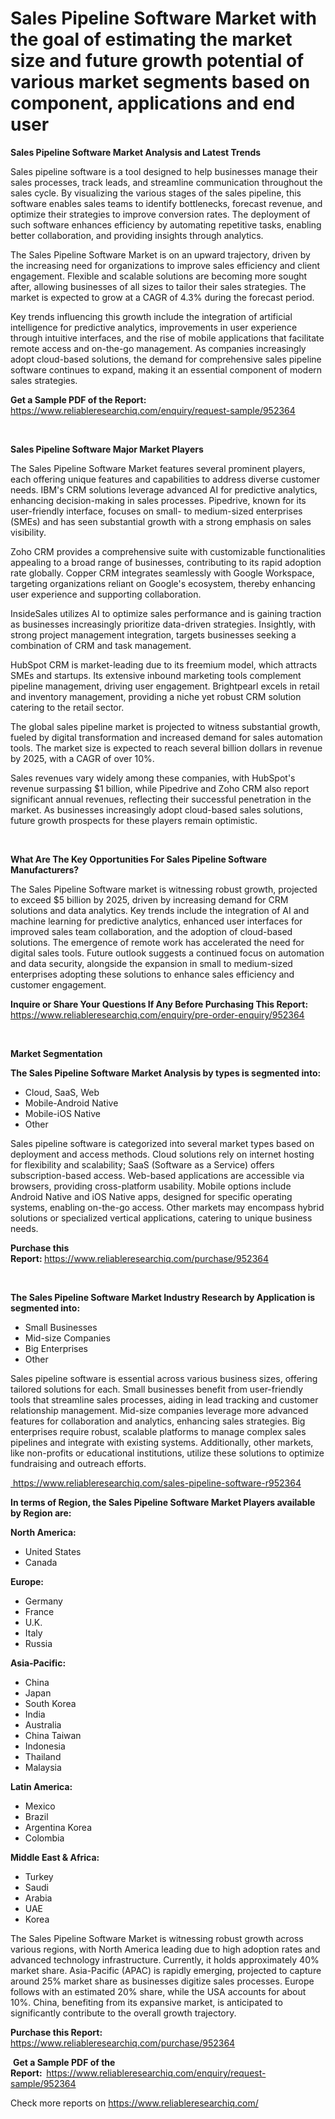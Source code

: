 <p><h1>Sales Pipeline Software Market with the goal of estimating the market size and future growth potential of various market segments based on component, applications and end user</h1></p><p><strong>Sales Pipeline Software Market Analysis and Latest Trends</strong></p>
<p><p>Sales pipeline software is a tool designed to help businesses manage their sales processes, track leads, and streamline communication throughout the sales cycle. By visualizing the various stages of the sales pipeline, this software enables sales teams to identify bottlenecks, forecast revenue, and optimize their strategies to improve conversion rates. The deployment of such software enhances efficiency by automating repetitive tasks, enabling better collaboration, and providing insights through analytics.</p><p>The Sales Pipeline Software Market is on an upward trajectory, driven by the increasing need for organizations to improve sales efficiency and client engagement. Flexible and scalable solutions are becoming more sought after, allowing businesses of all sizes to tailor their sales strategies. The market is expected to grow at a CAGR of 4.3% during the forecast period. </p><p>Key trends influencing this growth include the integration of artificial intelligence for predictive analytics, improvements in user experience through intuitive interfaces, and the rise of mobile applications that facilitate remote access and on-the-go management. As companies increasingly adopt cloud-based solutions, the demand for comprehensive sales pipeline software continues to expand, making it an essential component of modern sales strategies.</p></p>
<p><strong>Get a Sample PDF of the Report:&nbsp;</strong> <a href="https://www.reliableresearchiq.com/enquiry/request-sample/952364?utm_campaign=3007&utm_medium=2&utm_source=Github&utm_content=ia&utm_term=06032025&utm_id=sales-pipeline-software">https://www.reliableresearchiq.com/enquiry/request-sample/952364</a></p>
<p>&nbsp;</p>
<p><strong>Sales Pipeline Software Major Market Players</strong></p>
<p><p>The Sales Pipeline Software Market features several prominent players, each offering unique features and capabilities to address diverse customer needs. IBM's CRM solutions leverage advanced AI for predictive analytics, enhancing decision-making in sales processes. Pipedrive, known for its user-friendly interface, focuses on small- to medium-sized enterprises (SMEs) and has seen substantial growth with a strong emphasis on sales visibility.</p><p>Zoho CRM provides a comprehensive suite with customizable functionalities appealing to a broad range of businesses, contributing to its rapid adoption rate globally. Copper CRM integrates seamlessly with Google Workspace, targeting organizations reliant on Google's ecosystem, thereby enhancing user experience and supporting collaboration.</p><p>InsideSales utilizes AI to optimize sales performance and is gaining traction as businesses increasingly prioritize data-driven strategies. Insightly, with strong project management integration, targets businesses seeking a combination of CRM and task management.</p><p>HubSpot CRM is market-leading due to its freemium model, which attracts SMEs and startups. Its extensive inbound marketing tools complement pipeline management, driving user engagement. Brightpearl excels in retail and inventory management, providing a niche yet robust CRM solution catering to the retail sector.</p><p>The global sales pipeline market is projected to witness substantial growth, fueled by digital transformation and increased demand for sales automation tools. The market size is expected to reach several billion dollars in revenue by 2025, with a CAGR of over 10%.</p><p>Sales revenues vary widely among these companies, with HubSpot's revenue surpassing $1 billion, while Pipedrive and Zoho CRM also report significant annual revenues, reflecting their successful penetration in the market. As businesses increasingly adopt cloud-based sales solutions, future growth prospects for these players remain optimistic.</p></p>
<p>&nbsp;</p>
<p><strong>What Are The Key Opportunities For Sales Pipeline Software Manufacturers?</strong></p>
<p><p>The Sales Pipeline Software market is witnessing robust growth, projected to exceed $5 billion by 2025, driven by increasing demand for CRM solutions and data analytics. Key trends include the integration of AI and machine learning for predictive analytics, enhanced user interfaces for improved sales team collaboration, and the adoption of cloud-based solutions. The emergence of remote work has accelerated the need for digital sales tools. Future outlook suggests a continued focus on automation and data security, alongside the expansion in small to medium-sized enterprises adopting these solutions to enhance sales efficiency and customer engagement.</p></p>
<p><strong>Inquire or Share Your Questions If Any Before Purchasing This Report:</strong> <a href="https://www.reliableresearchiq.com/enquiry/pre-order-enquiry/952364?utm_campaign=3007&utm_medium=2&utm_source=Github&utm_content=ia&utm_term=06032025&utm_id=sales-pipeline-software">https://www.reliableresearchiq.com/enquiry/pre-order-enquiry/952364</a></p>
<p>&nbsp;</p>
<p><strong>Market Segmentation</strong></p>
<p><strong>The Sales Pipeline Software Market Analysis by types is segmented into:</strong></p>
<p><ul><li>Cloud, SaaS, Web</li><li>Mobile-Android Native</li><li>Mobile-iOS Native</li><li>Other</li></ul></p>
<p><p>Sales pipeline software is categorized into several market types based on deployment and access methods. Cloud solutions rely on internet hosting for flexibility and scalability; SaaS (Software as a Service) offers subscription-based access. Web-based applications are accessible via browsers, providing cross-platform usability. Mobile options include Android Native and iOS Native apps, designed for specific operating systems, enabling on-the-go access. Other markets may encompass hybrid solutions or specialized vertical applications, catering to unique business needs.</p></p>
<p><strong>Purchase this Report:&nbsp;</strong><a href="https://www.reliableresearchiq.com/purchase/952364?utm_campaign=3007&utm_medium=2&utm_source=Github&utm_content=ia&utm_term=06032025&utm_id=sales-pipeline-software">https://www.reliableresearchiq.com/purchase/952364</a></p>
<p>&nbsp;</p>
<p><strong>The Sales Pipeline Software Market Industry Research by Application is segmented into:</strong></p>
<p><ul><li>Small Businesses</li><li>Mid-size Companies</li><li>Big Enterprises</li><li>Other</li></ul></p>
<p><p>Sales pipeline software is essential across various business sizes, offering tailored solutions for each. Small businesses benefit from user-friendly tools that streamline sales processes, aiding in lead tracking and customer relationship management. Mid-size companies leverage more advanced features for collaboration and analytics, enhancing sales strategies. Big enterprises require robust, scalable platforms to manage complex sales pipelines and integrate with existing systems. Additionally, other markets, like non-profits or educational institutions, utilize these solutions to optimize fundraising and outreach efforts.</p></p>
<p><a href="https://www.reliableresearchiq.com/sales-pipeline-software-r952364?utm_campaign=3007&utm_medium=2&utm_source=Github&utm_content=ia&utm_term=06032025&utm_id=sales-pipeline-software">&nbsp;https://www.reliableresearchiq.com/sales-pipeline-software-r952364</a></p>
<p><strong>In terms of Region, the Sales Pipeline Software Market Players available by Region are:</strong></p>
<p>
    <p> <strong> North America: </strong>
        <ul>
            <li>United States</li>
            <li>Canada</li>
        </ul>
        </p> 
    <p> <strong> Europe: </strong>
        <ul>
            <li>Germany</li>
            <li>France</li>
            <li>U.K.</li>
            <li>Italy</li>
            <li>Russia</li>
        </ul>
        </p> 
    <p> <strong> Asia-Pacific: </strong>
        <ul>
            <li>China</li>
            <li>Japan</li>
            <li>South Korea</li>
            <li>India</li>
            <li>Australia</li>
            <li>China Taiwan</li>
            <li>Indonesia</li>
            <li>Thailand</li>
            <li>Malaysia</li>
        </ul>
        </p> 
    <p> <strong> Latin America: </strong>
        <ul>
            <li>Mexico</li>
            <li>Brazil</li>
            <li>Argentina Korea</li>
            <li>Colombia</li>
        </ul>
        </p> 
    <p> <strong> Middle East & Africa: </strong>
        <ul>
            <li>Turkey</li>
            <li>Saudi</li>
            <li>Arabia</li>
            <li>UAE</li>
            <li>Korea</li>
        </ul>
    </p>
    </p>
<p><p>The Sales Pipeline Software Market is witnessing robust growth across various regions, with North America leading due to high adoption rates and advanced technology infrastructure. Currently, it holds approximately 40% market share. Asia-Pacific (APAC) is rapidly emerging, projected to capture around 25% market share as businesses digitize sales processes. Europe follows with an estimated 20% share, while the USA accounts for about 10%. China, benefiting from its expansive market, is anticipated to significantly contribute to the overall growth trajectory.</p></p>
<p><strong>Purchase this Report: </strong><a href="https://www.reliableresearchiq.com/purchase/952364?utm_campaign=3007&utm_medium=2&utm_source=Github&utm_content=ia&utm_term=06032025&utm_id=sales-pipeline-software">https://www.reliableresearchiq.com/purchase/952364</a></p>
<p>&nbsp;<strong>Get a Sample PDF of the Report:&nbsp;&nbsp;</strong><a href="https://www.reliableresearchiq.com/enquiry/request-sample/952364?utm_campaign=3007&utm_medium=2&utm_source=Github&utm_content=ia&utm_term=06032025&utm_id=sales-pipeline-software">https://www.reliableresearchiq.com/enquiry/request-sample/952364</a></p>
<p><strong></strong></p>
<p>Check more reports on <a href="https://www.reliableresearchiq.com/?utm_campaign=3007&utm_medium=2&utm_source=Github&utm_content=ia&utm_term=06032025&utm_id=sales-pipeline-software">https://www.reliableresearchiq.com/</a></p>